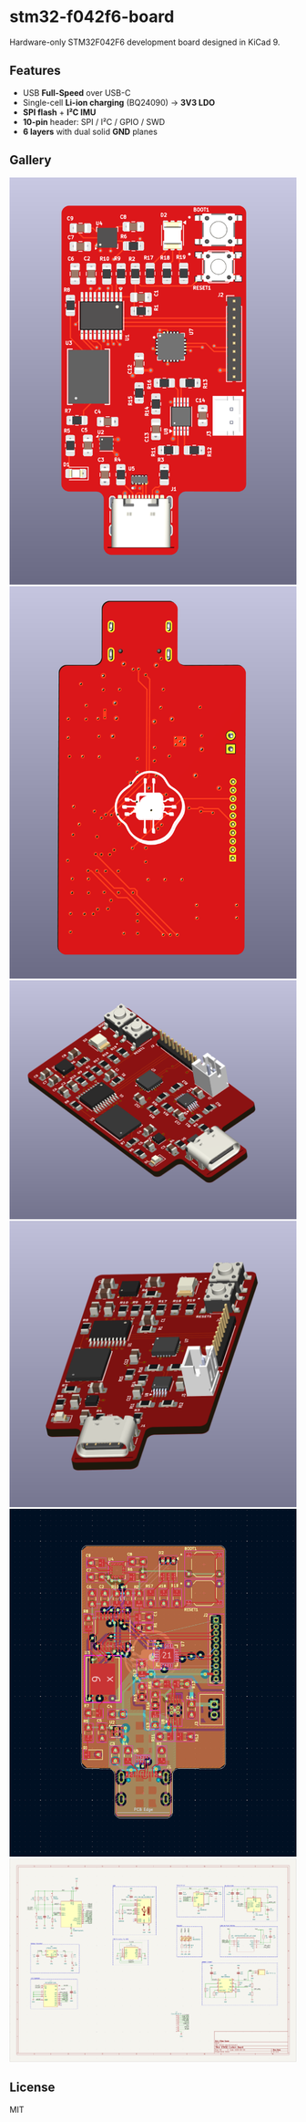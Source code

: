 # stm32-f042f6-board
Hardware-only STM32F042F6 development board designed in KiCad 9.

## Features
- USB **Full-Speed** over USB-C
- Single-cell **Li-ion charging** (BQ24090) → **3V3 LDO**
- **SPI flash** + **I²C IMU**
- **10-pin** header: SPI / I²C / GPIO / SWD
- **6 layers** with dual solid **GND** planes

## Gallery
![Top 3D](/img/Board_3d_Top.png) 
![Bottom 3D](/img/Board_3d_Bottom.png)  
![Other PCB](/img/3d_right.png) 
![Others PCB](/img/3d_left.png)  
![Otherss PCB](/img/PCB_closeup.png)  
![Schematic](/img/Schematic.png)

## License
MIT
